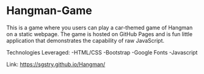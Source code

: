 # Hangman-Game

This is a game where you users can play a car-themed game of Hangman on a static webpage. The game is hosted on GitHub Pages and is fun little application that demonstrates the capability of raw JavaScript.

Technologies Leveraged:
-HTML/CSS
-Bootstrap
-Google Fonts
-Javascript


Link: https://sgstry.github.io/Hangman/
